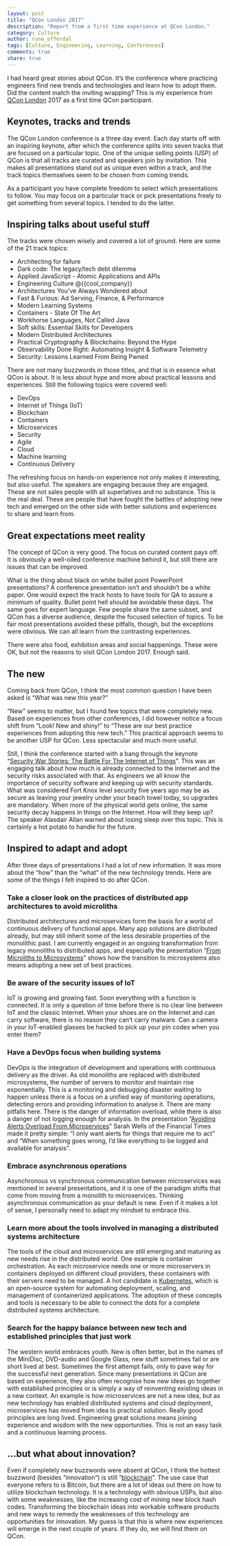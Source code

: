 ```yaml
---
layout: post
title: "QCon London 2017"
description: "Report from a first time experience at QCon London."
category: Culture 
author: rune_offerdal
tags: [Culture, Engineering, Learning, Conferences]
comments: true
share: true
---
```


I had heard great stories about QCon. It’s the conference where practicing engineers find new trends and technologies and learn how to adopt them. Did the content match the inviting wrapping? This is my experience from [QCon London][qcon london] 2017 as a first time QCon participant.

## Keynotes, tracks and trends

The QCon London conference is a three day event. Each day starts off with an inspiring keynote, after which the conference splits into seven tracks that are focused on a particular topic. One of the unique selling points (USP) of QCon is that all tracks are curated and speakers join by invitation. This makes all presentations stand out as unique even within a track, and the track topics themselves seem to be chosen from coming trends. 

As a participant you have complete freedom to select which presentations to follow. You may focus on a particular track or pick presentations freely to get something from several topics.  I tended to do the latter.

## Inspiring talks about useful stuff

The tracks were chosen wisely and covered a lot of ground.  Here are some of the 21 track topics:

* Architecting for failure
* Dark code: The legacy/tech debt dilemma
* Applied JavaScript - Atomic Applications and APIs
* Engineering Culture @{{cool_company}}
* Architectures You've Always Wondered about
* Fast & Furious: Ad Serving, Finance, & Performance
* Modern Learning Systems
* Containers - State Of The Art
* Workhorse Languages, Not Called Java
* Soft skills: Essential Skills for Developers
* Modern Distributed Architectures
* Practical Cryptography & Blockchains: Beyond the Hype
* Observability Done Right: Automating Insight & Software Telemetry
* Security: Lessons Learned From Being Pwned

There are not many buzzwords in those titles, and that is in essence what QCon is about. It is less about hype and more about practical lessons and experiences.  Still the following topics were covered well:

* DevOps
* Internet of Things (IoT)
* Blockchain
* Containers
* Microservices 
* Security
* Agile 
* Cloud
* Machine learning
* Continuous Delivery

The refreshing focus on hands-on experience not only makes it interesting, but also useful. The speakers are engaging because they are engaged.  These are not sales people with all superlatives and no substance.  This is the real deal.  These are people that have fought the battles of adopting new tech and emerged on the other side with better solutions and experiences to share and learn from.

## Great expectations meet reality

The concept of QCon is very good. The focus on curated content pays off. It is obviously a well-oiled conference machine behind it, but still there are issues that can be improved.

What is the thing about black on white bullet point PowerPoint presentations? A conference presentation isn’t and shouldn’t be a white paper. One would expect the track hosts to have tools for QA to assure a minimum of quality. Bullet point hell should be avoidable these days. The same goes for expert language. Few people share the same subset, and QCon has a diverse audience, despite the focused selection of topics. To be fair most presentations avoided these pitfalls, though, but the exceptions were obvious. We can all learn from the contrasting experiences.

There were also food, exhibition areas and social happenings. These were OK, but not the reasons to visit QCon London 2017.  Enough said.

## The new

Coming back from QCon, I think the most common question I have been asked is “What was new this year?” 

“New” seems to matter, but I found few topics that were completely new.  Based on experiences from other conferences, I did however notice a focus shift from “Look! New and shiny!” to “These are our best practice experiences from adopting this new tech.” This practical approach seems to be another USP for QCon. Less spectacular and much more useful.
 
Still, I think the conference started with a bang through the keynote “[Security War Stories: The Battle For The Internet of Things][security war stories]”. This was an engaging talk about how much is already connected to the Internet and the security risks associated with that. As engineers we all know the importance of security software and keeping up with security standards. What was considered Fort Knox level security five years ago may be as secure as leaving your jewelry under your beach towel today, so upgrades are mandatory. When more of the physical world gets online, the same security decay happens in things on the Internet. How will they keep up? The speaker Alasdair Allan warned about losing sleep over this topic. This is certainly a hot potato to handle for the future.

## Inspired to adapt and adopt

After three days of presentations I had a lot of new information. It was more about the “how” than the “what” of the new technology trends. Here are some of the things I felt inspired to do after QCon.

### Take a closer look on the practices of distributed app architectures to avoid microliths

Distributed architectures and microservices form the basis for a world of continuous delivery of functional apps. Many app solutions are distributed already, but may still inherit some of the less desirable properties of the monolithic past. I am currently engaged in an ongoing transformation from legacy monoliths to distributed apps, and especially the presentation “[From Microliths to Microsystems][microliths presentation]” shows how the transition to microsystems also means adopting a new set of best practices.

### Be aware of the security issues of IoT

IoT is growing and growing fast. Soon everything with a function is connected. It is only a question of time before there is no clear line between IoT and the classic Internet. When your shoes are on the Internet and can carry software, there is no reason they can’t carry malware. Can a camera in your IoT-enabled glasses be hacked to pick up your pin codes when you enter them?

### Have a DevOps focus when building systems

DevOps is the integration of development and operations with continuous delivery as the driver. As old monoliths are replaced with distributed microsystems, the number of servers to monitor and maintain rise exponentially. This is a monitoring and debugging disaster waiting to happen unless there is a focus on a unified way of monitoring operations, detecting errors and providing information to analyse it.  There are many pitfalls here.  There is the danger of information overload, while there is also a danger of not logging enough for analysis. In the presentation “[Avoiding Alerts Overload From Microservices][alerts overload]” Sarah Wells of the Financial Times made it pretty simple: “I only want alerts for things that require me to act” and “When something goes wrong, I’d like everything to be logged and available for analysis”.

### Embrace asynchronous operations

Asynchronous vs synchronous communication between microservices was mentioned in several presentations, and it is one of the paradigm shifts that come from moving from a monolith to microservices. Thinking asynchronous communication as your default is new. Even if it makes a lot of sense, I personally need to adapt my mindset to embrace this.

### Learn more about the tools involved in managing a distributed systems architecture

The tools of the cloud and microservices are still emerging and maturing as new needs rise in the distributed world.  One example is container orchestration. As each microservice needs one or more microservers in containers deployed on different cloud providers, these containers with their servers need to be managed. A hot candidate is [Kubernetes][kubernetes posts], which is an open-source system for automating deployment, scaling, and management of containerized applications. The adoption of these concepts and tools is necessary to be able to connect the dots for a complete distributed systems architecture.

### Search for the happy balance between new tech and established principles that just work

The western world embraces youth. New is often better, but in the names of the MiniDisc, DVD-audio and Google Glass, new stuff sometimes fail or are short lived at best. Sometimes the first attempt fails, only to pave way for the successful next generation. Since many presentations in QCon are based on experience, they also often recognise how new ideas go together with established principles or is simply a way of reinventing existing ideas in a new context.  An example is how microservices are not a new idea, but as new technology has enabled distributed systems and cloud deployment, microservices has moved from idea to practical solution. Really good principles are long lived. Engineering great solutions means joining experience and wisdom with the new opportunities. This is not an easy task and a continuous learning process.

## ...but what about innovation?

Even if completely new buzzwords were absent at QCon, I think the hottest buzzword (besides “innovation”) is still “[blockchain][blockchain posts]”. The use case that everyone refers to is Bitcoin, but there are a lot of ideas out there on how to utilize blockchain technology. It is a technology with obvious USPs, but also with some weaknesses, like the increasing cost of mining new block hash codes. Transforming the blockchain ideas into workable software products and new ways to remedy the weaknesses of this technology are opportunities for innovation. My guess is that this is where new experiences will emerge in the next couple of years. If they do, we will find them on QCon.

[qcon london]: https://qconlondon.com/
[security war stories]: https://qconlondon.com/london-2017/keynote/security-war-stories-the-battle-for-the-internet-of-things
[microliths presentation]: https://qconlondon.com/london-2017/presentation/microdisservices-microsystems
[alerts overload]: https://qconlondon.com/london-2017/presentation/avoiding-alerts-overload-microservices
[kubernetes posts]: https://capgemini.github.io/tags/index.html#Kubernetes
[blockchain posts]: https://capgemini.github.io/tags/index.html#Blockchain
